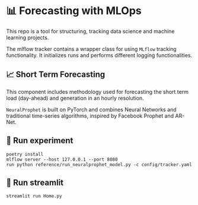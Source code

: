 # 📊 Forecasting with MLOps
This repo is a tool for structuring, tracking data science and machine learning projects.

The mlflow tracker contains a wrapper class for using `MLflow` tracking functionality.
It initializes runs and performs different logging functionalities.


## 📈 Short Term Forecasting
This component includes methodology used for forecasting the short term load (day-ahead) and generation in an hourly resolution.

`NeuralProphet` is built on PyTorch and combines Neural Networks and traditional time-series algorithms, inspired by Facebook Prophet and AR-Net.

## 🧪 Run experiment

```
poetry install
mlflow server --host 127.0.0.1 --port 8080
run python reference/run_neuralprophet_model.py -c config/tracker.yaml
```

## 🚀 Run streamlit

```
streamlit run Home.py
```